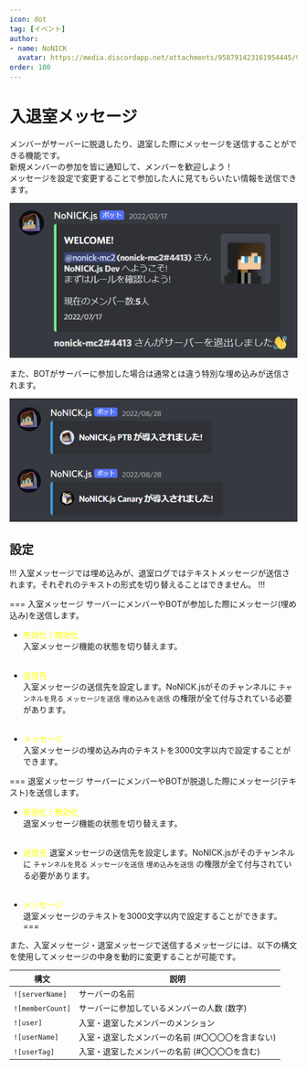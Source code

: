 ```yaml
---
icon: dot
tag: [イベント]
author: 
- name: NoNICK
  avatar: https://media.discordapp.net/attachments/958791423161954445/975266759529623652/-3.png?width=663&height=663
order: 100
---
```

# 入退室メッセージ
メンバーがサーバーに脱退したり、退室した際にメッセージを送信することができる機能です。<br>
新規メンバーの参加を皆に通知して、メンバーを歓迎しよう！<br>
メッセージを設定で変更することで参加した人に見てもらいたい情報を送信できます。

![](../static/features/welcomeMessage_1.png)

また、BOTがサーバーに参加した場合は通常とは違う特別な埋め込みが送信されます。

![](../static/features/welcomeMessage_2.png)

## 設定
!!!
入室メッセージでは埋め込みが、退室ログではテキストメッセージが送信されます。それぞれのテキストの形式を切り替えることはできません。
!!!

=== 入室メッセージ
サーバーにメンバーやBOTが参加した際にメッセージ(埋め込み)を送信します。

* <span style="color: yellow; ">有効化 / 無効化</span>  
入室メッセージ機能の状態を切り替えます。<br><br>

* <span style="color: yellow; ">送信先</span>  
入室メッセージの送信先を設定します。NoNICK.jsがそのチャンネルに `チャンネルを見る` `メッセージを送信` `埋め込みを送信` の権限が全て付与されている必要があります。<br><br>

* <span style="color: yellow; ">メッセージ</span>  
入室メッセージの埋め込み内のテキストを3000文字以内で設定することができます。

=== 退室メッセージ
サーバーにメンバーやBOTが脱退した際にメッセージ(テキスト)を送信します。

* <span style="color: yellow; ">有効化 / 無効化</span>  
退室メッセージ機能の状態を切り替えます。<br><br>

* <span style="color: yellow; ">送信先</span> 
退室メッセージの送信先を設定します。NoNICK.jsがそのチャンネルに `チャンネルを見る` `メッセージを送信` `埋め込みを送信` の権限が全て付与されている必要があります。<br><br>

* <span style="color: yellow; ">メッセージ</span>  
退室メッセージのテキストを3000文字以内で設定することができます。
===

また、入室メッセージ・退室メッセージで送信するメッセージには、以下の構文を使用してメッセージの中身を動的に変更することが可能です。

構文             | 説明
---              | ---
`![serverName]`  | サーバーの名前
`![memberCount]` | サーバーに参加しているメンバーの人数 (数字)
`![user]`        | 入室・退室したメンバーのメンション
`![userName]`    | 入室・退室したメンバーの名前 (#〇〇〇〇を含まない)
`![userTag]`     | 入室・退室したメンバーの名前 (#〇〇〇〇を含む)